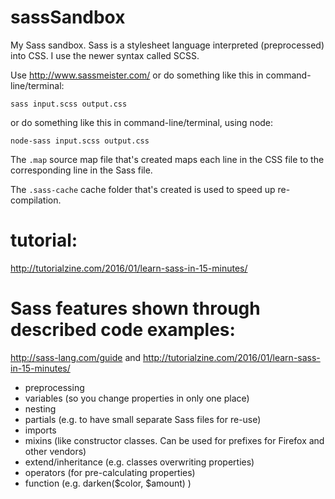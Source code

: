 # sassSandbox
My Sass sandbox.
Sass is a stylesheet language interpreted (preprocessed) into CSS.
I use the newer syntax called SCSS.

Use http://www.sassmeister.com/
or do something like this in command-line/terminal:

`sass input.scss output.css`

or do something like this in command-line/terminal, using node:

`node-sass input.scss output.css`


The `.map` source map file that's created maps each line in the CSS file to the corresponding line in the Sass file.

The `.sass-cache` cache folder that's created is used to speed up re-compilation.

# tutorial:
http://tutorialzine.com/2016/01/learn-sass-in-15-minutes/

# Sass features shown through described code examples:
http://sass-lang.com/guide and http://tutorialzine.com/2016/01/learn-sass-in-15-minutes/

* preprocessing
* variables (so you change properties in only one place)
* nesting
* partials (e.g. to have small separate Sass files for re-use)
* imports
* mixins (like constructor classes.  Can be used for prefixes for Firefox and other vendors)
* extend/inheritance (e.g. classes overwriting properties)
* operators (for pre-calculating properties)
* function (e.g. darken($color, $amount) )